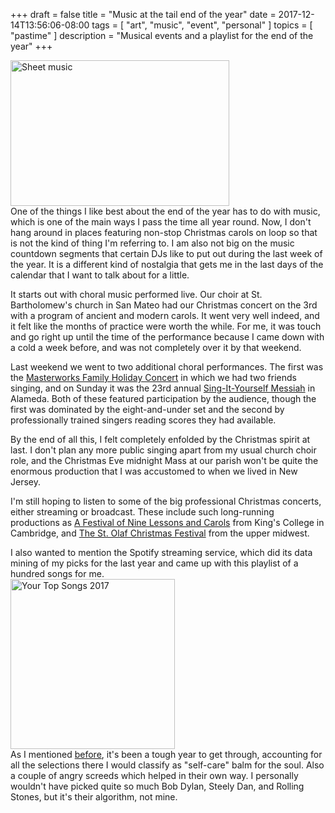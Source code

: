 +++
draft = false
title = "Music at the tail end of the year"
date = 2017-12-14T13:56:06-08:00
tags = [
  "art",
  "music",
  "event",
  "personal"
]
topics = [
 "pastime"
]
description = "Musical events and a playlist for the end of the year"
+++

<img src="/abovethefold/dreamstimefree_1268669.jpg" alt="Sheet music" width="350" height="233" /><br />
One of the things I like best about the end of the year has to do with music,
which is one of the main ways I pass the time all year round. Now, I
don't hang around in places featuring non-stop Christmas carols on loop so that
is not the kind of thing I'm referring to. I am also not big on the music
countdown segments that certain DJs like to put out during the last week of the
year. It is a different kind of nostalgia that gets me in the last days of the
calendar that I want to talk about for a little.

It starts out with choral music performed live. Our choir at St.
Bartholomew's church in San Mateo had our Christmas concert on the 3rd with a
program of ancient and modern carols. It went very well indeed, and it felt like
the months of practice were worth the while. For me, it was touch and go right
up until the time of the performance because I came down with a cold a week
before, and was not completely over it by that weekend.

Last weekend we went to two additional choral performances. The first was the
[Masterworks Family Holiday Concert](http://masterworks.org/season.html#holiday)
in which we had two friends singing, and on Sunday it was the 23rd annual
[Sing-It-Yourself Messiah](http://alamedasingityourselfmessiah.org/) in
Alameda. Both of these featured participation by the audience, though the first
was dominated by the eight-and-under set and the second by professionally
trained singers reading scores they had available.

By the end of all this, I felt completely enfolded by the Christmas spirit at
last. I don't plan any more public singing apart from my usual church choir
role, and the Christmas Eve midnight Mass at our parish won't be quite the
enormous production that I was accustomed to when we lived in New Jersey.

I'm still hoping to listen to some of the big professional Christmas concerts,
either streaming or broadcast. These include such long-running productions as
[A Festival of Nine Lessons and Carols](http://www.bbc.co.uk/programmes/p005ftyb)
from King's College in Cambridge, and
[The St. Olaf Christmas Festival](https://christmas.stolaf.edu/) from the
upper midwest.

I also wanted to mention the Spotify streaming service, which did its data
mining of my picks for the last year and came up with this playlist of a
hundred songs for me.<br />
[<img src="/2017-12-14.png" alt="Your Top Songs 2017" title="Your Top Songs 2017" width="263" height="272" />](https://open.spotify.com/user/spotify/playlist/37i9dQZF1E9KLMNe1MbRfP)<br />
As I mentioned [before](./nano2017/), it's been a tough year to get through,
accounting for all the selections there I would classify as "self-care" balm
for the soul. Also a couple of angry screeds which helped in their own way.
I personally wouldn't have picked quite so much Bob Dylan, Steely Dan, and
Rolling Stones, but it's their algorithm, not mine.

